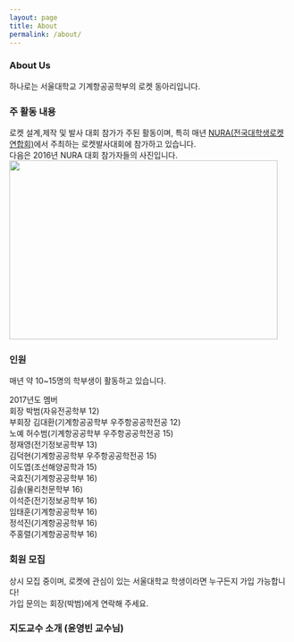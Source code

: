 ```yaml
---
layout: page
title: About
permalink: /about/
---
```



### About Us
하나로는 서울대학교 기계항공공학부의 로켓 동아리입니다.<br/>

### 주 활동 내용
로켓 설계,제작 및 발사 대회 참가가 주된 활동이며, 특히 매년 [NURA(전국대학생로켓연합회)](http://1992nura.wixsite.com/nura)에서 주최하는 로켓발사대회에 참가하고 있습니다.<br/>
다음은 2016년 NURA 대회 참가자들의 사진입니다.
<img src="https://github.com/hsb6350/hanaro.github.io/blob/master/assets/acts/front.jpg?raw=true" width="480" height="320" />

### 인원
매년 약 10~15명의 학부생이 활동하고 있습니다.

2017년도 멤버<br/>
회장 박범(자유전공학부 12)<br/>
부회장 김대환(기계항공공학부 우주항공공학전공 12)<br/>
노예 허수범(기계항공공학부 우주항공공학전공 15)<br/>
정재영(전기정보공학부 13)<br/>
김덕현(기계항공공학부 우주항공공학전공 15)<br/>
이도엽(조선해양공학과 15)<br/>
국효진(기계항공공학부 16)<br/>
김솔(물리천문학부 16)<br/>
이석준(전기정보공학부 16)<br/>
임태훈(기계항공공학부 16)<br/>
정석진(기계항공공학부 16)<br/>
주홍렬(기계항공공학부 16)


### 회원 모집
상시 모집 중이며, 로켓에 관심이 있는 서울대학교 학생이라면 누구든지 가입 가능합니다! <br/>
가입 문의는 회장(박범)에게 연락해 주세요.

### 지도교수 소개 (윤영빈 교수님)
